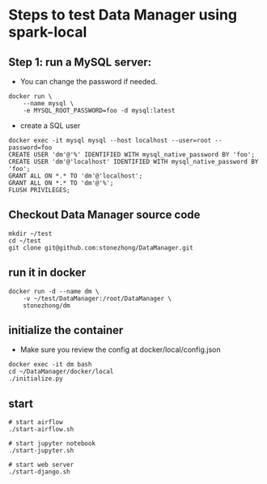 # Steps to test Data Manager using spark-local

## Step 1: run a MySQL server:
- You can change the password if needed.

```
docker run \
    --name mysql \
    -e MYSQL_ROOT_PASSWORD=foo -d mysql:latest
```

- create a SQL user
```
docker exec -it mysql mysql --host localhost --user=root --password=foo
CREATE USER 'dm'@'%' IDENTIFIED WITH mysql_native_password BY 'foo';
CREATE USER 'dm'@'localhost' IDENTIFIED WITH mysql_native_password BY 'foo';
GRANT ALL ON *.* TO 'dm'@'localhost';
GRANT ALL ON *.* TO 'dm'@'%';
FLUSH PRIVILEGES;
```



## Checkout Data Manager source code
```
mkdir ~/test
cd ~/test
git clone git@github.com:stonezhong/DataManager.git
```

## run it in docker
```
docker run -d --name dm \
    -v ~/test/DataManager:/root/DataManager \
    stonezhong/dm
```

## initialize the container
- Make sure you review the config at docker/local/config.json

```
docker exec -it dm bash
cd ~/DataManager/docker/local
./initialize.py
```

## start
```
# start airflow
./start-airflow.sh

# start jupyter notebook
./start-jupyter.sh

# start web server
./start-django.sh
```
